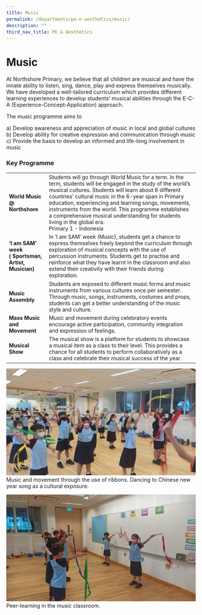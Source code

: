 ```yaml
---
title: Music
permalink: /departments/pe-n-aesthetics/music/
description: ""
third_nav_title: PE & Aesthetics
---
```

# **Music**

At Northshore Primary, we believe that all children are musical and have the innate ability to listen, sing, dance, play and express themselves musically.  We have developed a well-tailored curriculum which provides different learning experiences to develop students’ musical abilities through the E-C-A (Experience-Concept-Application) approach.

The music programme aims to

a) Develop awareness and appreciation of music in local and global cultures   
b) Develop ability for creative expression and communication through music  
c) Provide the basis to develop an informed and life-long involvement in music

### Key Programme

|  	|  	|
|---	|---	|
| **World Music @ Northshore** 	| Students will go through World Music for a term. In the term, students will be engaged in the study of the world’s musical cultures. Students will learn about 6 different countries’ cultural music in the 6-year span in Primary education, experiencing and learning songs, movements, instruments from the world. This programme establishes a comprehensive musical understanding for students living in the global era.<br> Primary 1 - Indonesia 	|
| **‘I am SAM’ week <br>( Sportsman, Artist, Musician)** 	| In ‘I am SAM’ week (Music), students get a chance to express themselves freely beyond the curriculum through exploration of musical concepts with the use of percussion instruments. Students get to practise and reinforce what they have learnt in the classroom and also extend their creativity with their friends during exploration. 	|
| **Music Assembly** 	| Students are exposed to different music forms and music instruments from various cultures once per semester. Through music, songs, instruments, costumes and props, students can get a better understanding of the music style and culture. 	|
| **Mass Music and Movement** 	| Music and movement during celebratory events encourage active participation, community integration and expression of feelings. 	|
| **Musical Show** 	| The musical show is a platform for students to showcase a musical item as a class to their level. This provides a chance for all students to perform collaboratively as a class and celebrate their musical success of the year.  	|

![](/images/Music%20Pic01.jpg)
Music and movement through the use of ribbons. Dancing to Chinese new year song as a cultural exposure.
	
![](/images/Music%20Pic02.jpg)
Peer-learning in the music classroom.